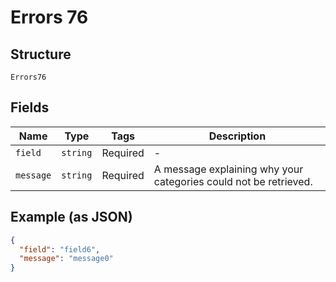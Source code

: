 
# Errors 76

## Structure

`Errors76`

## Fields

| Name | Type | Tags | Description |
|  --- | --- | --- | --- |
| `field` | `string` | Required | - |
| `message` | `string` | Required | A message explaining why your categories could not be retrieved. |

## Example (as JSON)

```json
{
  "field": "field6",
  "message": "message0"
}
```

